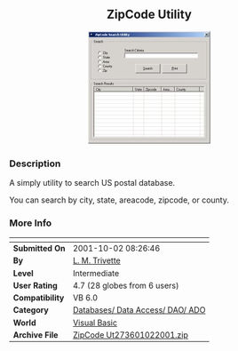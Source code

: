 ﻿<div align="center">

## ZipCode Utility

<img src="PIC200110283878051.jpg">
</div>

### Description

A simply utility to search US postal database.

You can search by city, state, areacode, zipcode, or county.
 
### More Info
 


<span>             |<span>
---                |---
**Submitted On**   |2001-10-02 08:26:46
**By**             |[L\. M\. Trivette ](https://github.com/Planet-Source-Code/PSCIndex/blob/master/ByAuthor/l-m-trivette.md)
**Level**          |Intermediate
**User Rating**    |4.7 (28 globes from 6 users)
**Compatibility**  |VB 6\.0
**Category**       |[Databases/ Data Access/ DAO/ ADO](https://github.com/Planet-Source-Code/PSCIndex/blob/master/ByCategory/databases-data-access-dao-ado__1-6.md)
**World**          |[Visual Basic](https://github.com/Planet-Source-Code/PSCIndex/blob/master/ByWorld/visual-basic.md)
**Archive File**   |[ZipCode Ut273601022001\.zip](https://github.com/Planet-Source-Code/l-m-trivette-zipcode-utility__1-27725/archive/master.zip)









